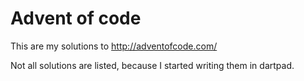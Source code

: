 # Advent of code

This are my solutions to http://adventofcode.com/

Not all solutions are listed, because I started writing them in dartpad.
